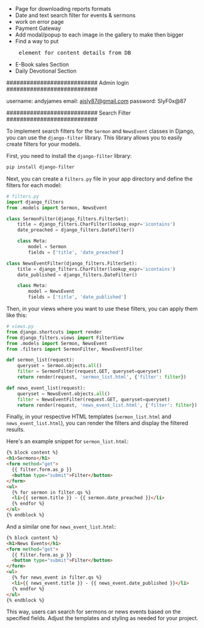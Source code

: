 - Page for downloading reports formats
- Date and text search filter for events & sermons
- work on error page
- Payment Gateway
- Add modal/popup to each image in the gallery to make then bigger
- Find a way to put <pre> element for content details from DB
- E-Book sales Section
- Daily Devotional Section

###########################
Admin login
###########################

username: andyjames
email: ajsly87@gmail.com
password: SlyF0x@87

###########################
Search Filter
###########################

To implement search filters for the `Sermon` and `NewsEvent` classes in Django, you can use the `django-filter` library. This library allows you to easily create filters for your models.

First, you need to install the `django-filter` library:

```bash
pip install django-filter
```

Next, you can create a `filters.py` file in your app directory and define the filters for each model:

```python
# filters.py
import django_filters
from .models import Sermon, NewsEvent

class SermonFilter(django_filters.FilterSet):
    title = django_filters.CharFilter(lookup_expr='icontains')
    date_preached = django_filters.DateFilter()

    class Meta:
        model = Sermon
        fields = ['title', 'date_preached']

class NewsEventFilter(django_filters.FilterSet):
    title = django_filters.CharFilter(lookup_expr='icontains')
    date_published = django_filters.DateFilter()

    class Meta:
        model = NewsEvent
        fields = ['title', 'date_published']
```

Then, in your views where you want to use these filters, you can apply them like this:

```python
# views.py
from django.shortcuts import render
from django_filters.views import FilterView
from .models import Sermon, NewsEvent
from .filters import SermonFilter, NewsEventFilter

def sermon_list(request):
    queryset = Sermon.objects.all()
    filter = SermonFilter(request.GET, queryset=queryset)
    return render(request, 'sermon_list.html', {'filter': filter})

def news_event_list(request):
    queryset = NewsEvent.objects.all()
    filter = NewsEventFilter(request.GET, queryset=queryset)
    return render(request, 'news_event_list.html', {'filter': filter})
```

Finally, in your respective HTML templates (`sermon_list.html` and `news_event_list.html`), you can render the filters and display the filtered results.

Here's an example snippet for `sermon_list.html`:

```html
{% block content %}
<h1>Sermons</h1>
<form method="get">
  {{ filter.form.as_p }}
  <button type="submit">Filter</button>
</form>
<ul>
  {% for sermon in filter.qs %}
  <li>{{ sermon.title }} - {{ sermon.date_preached }}</li>
  {% endfor %}
</ul>
{% endblock %}
```

And a similar one for `news_event_list.html`:

```html
{% block content %}
<h1>News Events</h1>
<form method="get">
  {{ filter.form.as_p }}
  <button type="submit">Filter</button>
</form>
<ul>
  {% for news_event in filter.qs %}
  <li>{{ news_event.title }} - {{ news_event.date_published }}</li>
  {% endfor %}
</ul>
{% endblock %}
```

This way, users can search for sermons or news events based on the specified fields. Adjust the templates and styling as needed for your project.

